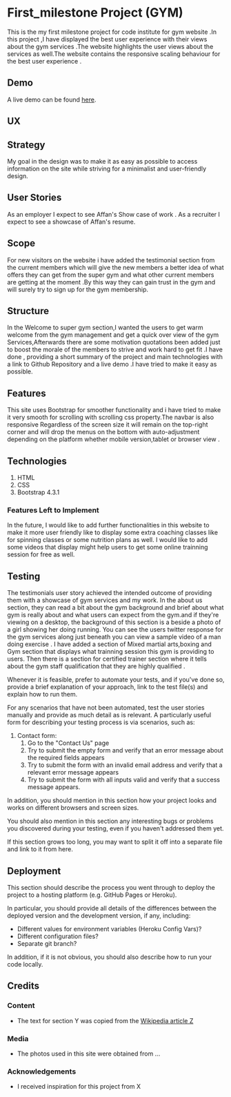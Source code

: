 # First_milestone Project (GYM)

This is the my first milestone project for code institute for gym website .In this project ,I have displayed the best user experience with their views about the gym services .The website highlights the user views about the services as well.The website contains the responsive scaling behaviour for the best user experience .

## Demo
A live demo can be found [here](https://affan546.github.io/first_milestone/).
 
## UX

## Strategy

My goal in the design was to make it as easy as possible to access information on the site while striving for a minimalist and user-friendly design.

## User Stories

As an employer I expect to see Affan's Show case of work .
As a recruiter I expect to see a showcase of Affan's resume.

## Scope

For new visitors on the website i have added the testimonial section from the current members which will give the new members a better idea of what offers they can get from the super gym and what other current members are getting at the moment .By this way they can gain trust in the gym and will surely try to sign up for the gym membership.

## Structure

In the Welcome to super gym section,I wanted the users to get warm welcome from the gym management and get a quick over view of the gym Services,Afterwards there are some motivation quotations been added just to boost the morale of the members to strive and work hard to get fit .I have done , providing a short summary of the project and main technologies with a link to Github Repository and a live demo .I have tried to make it easy as possible.

## Features

This site uses Bootstrap for smoother functionality and i have tried to make it very smooth for scrolling with scrolling css property.The navbar is also responsive Regardless of the screen size it will remain on the top-right corner and will drop the menus on the bottom with auto-adjustment depending on the platform whether mobile version,tablet or browser view .

## Technologies
1. HTML
2. CSS
3. Bootstrap 4.3.1

### Features Left to Implement

In the future, I would like to add further functionalities in this website to make it more user friendly like to display some extra coaching classes like for spinning classes or some nutrition plans as well. I would like to add some videos that display might help users to get some online trainning session for free as well.

## Testing
The testimonials  user story achieved the intended outcome of providing them with a showcase of gym services  and my work. In the about us section, they can read a bit about the gym background and brief about what gym is really about and what users can expect from the gym.and if they're viewing on a desktop, the background of this section is a beside a photo of a girl showing her doing running. You can see the users twitter response for the gym services along just beneath you can view a sample video of a man doing exercise . I have added a section of Mixed martial arts,boxing and Gym section that displays what trainning session this gym is providing to users. Then there is a section for certified trainer section where it tells about the gym staff qualification that they are highly qualified .



Whenever it is feasible, prefer to automate your tests, and if you've done so, provide a brief explanation of your approach, link to the test file(s) and explain how to run them.

For any scenarios that have not been automated, test the user stories manually and provide as much detail as is relevant. A particularly useful form for describing your testing process is via scenarios, such as:

1. Contact form:
    1. Go to the "Contact Us" page
    2. Try to submit the empty form and verify that an error message about the required fields appears
    3. Try to submit the form with an invalid email address and verify that a relevant error message appears
    4. Try to submit the form with all inputs valid and verify that a success message appears.

In addition, you should mention in this section how your project looks and works on different browsers and screen sizes.

You should also mention in this section any interesting bugs or problems you discovered during your testing, even if you haven't addressed them yet.

If this section grows too long, you may want to split it off into a separate file and link to it from here.

## Deployment

This section should describe the process you went through to deploy the project to a hosting platform (e.g. GitHub Pages or Heroku).

In particular, you should provide all details of the differences between the deployed version and the development version, if any, including:
- Different values for environment variables (Heroku Config Vars)?
- Different configuration files?
- Separate git branch?

In addition, if it is not obvious, you should also describe how to run your code locally.


## Credits

### Content
- The text for section Y was copied from the [Wikipedia article Z](https://en.wikipedia.org/wiki/Z)

### Media
- The photos used in this site were obtained from ...

### Acknowledgements

- I received inspiration for this project from X
